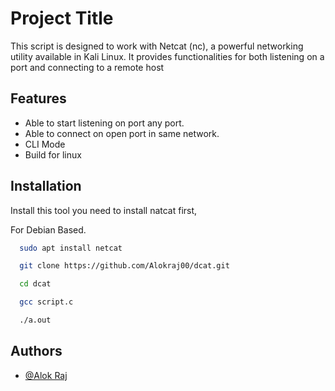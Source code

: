 
# Project Title

This script is designed to work with Netcat (nc), a powerful networking utility available in Kali Linux. It provides functionalities for both listening on a port and connecting to a remote host


## Features

- Able to start listening on port any port.
- Able to connect on open port in same network.
- CLI Mode
- Build for linux


## Installation

Install this tool you need to install natcat first,

For Debian Based.
```bash
  sudo apt install netcat
```
```bash
  git clone https://github.com/Alokraj00/dcat.git
```
```bash
  cd dcat
```
```bash
  gcc script.c
```
```bash
  ./a.out
```
## Authors

- [@Alok Raj](www.linkedin.com/in/alok-raj-5375tf)

